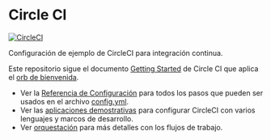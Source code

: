 # Circle CI
[![CircleCI](https://circleci.com/gh/cloudcxn/circleci/tree/principal.svg?style=svg)](https://circleci.com/gh/cloudcxn/circleci/tree/principal)

Configuración de ejemplo de CircleCI para integración continua.

Este repositorio sigue el documento [Getting Started][getting-started] de
Circle CI que aplica el [orb de bienvenida][welcome-orb].
* Ver la [Referencia de Configuración][configuration-reference] para todos los
  pasos que pueden ser usados en el archivo [config.yml](.circleci/config.yml).
* Ver las [aplicaciones demostrativas][demos] para configurar CircleCI con
  varios lenguajes y marcos de desarrollo.
* Ver [orquestación][orchestrating-workflows] para más detalles con los flujos
  de trabajo.

[configuration-reference]: https://circleci.com/docs/2.0/configuration-reference
[demos]: https://circleci.com/docs/2.0/demo-apps/
[getting-started]: https://circleci.com/docs/2.0/getting-started/
[orchestrating-workflows]: https://circleci.com/docs/2.0/workflows/#overview
[welcome-orb]:https://circleci.com/developer/orbs/orb/circleci/welcome-orb
